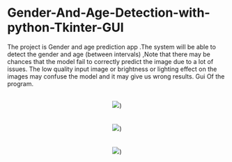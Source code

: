 # Gender-And-Age-Detection-with-python-Tkinter-GUI
The project is Gender and age prediction app .The system will be able to detect the gender and age
(between intervals) ,Note that there may be chances that the model fail to correctly predict the image
due to a lot of issues. The low quality input image or brightness or lighting effect on the images may
confuse the model and it may give us wrong results.
Gui Of the program.
<br>
<br>


<div align="center">   <img src = "https://user-images.githubusercontent.com/68582855/235352744-558d0b6b-aca5-4343-b6c8-165209c4359d.PNG">)</div>
<br>
<br>
<div align="center">   <img src = "https://user-images.githubusercontent.com/68582855/235352748-514c4985-a3c9-486c-b8f1-ed3cadb77f74.PNG">)</div>

<br>
<br>
<div align="center">   <img src = "https://user-images.githubusercontent.com/68582855/235352752-e4538a19-3fd2-4646-9741-a2c9503ff1cc.PNG">)</div>

